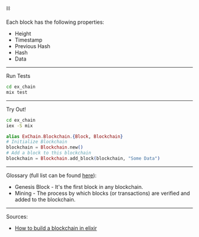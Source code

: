 ⛓

Each block has the following properties:

- Height
- Timestamp
- Previous Hash
- Hash
- Data

---

Run Tests

```bash
cd ex_chain
mix test
```

---

Try Out!

```bash
cd ex_chain
iex -S mix
```

```elixir
alias ExChain.Blockchain.{Block, Blockchain}
# Initialize Blockchain
blockchain = Blockchain.new()
# Add a block to this blockchain
blockchain = Blockchain.add_block(blockchain, "Some Data")
```
___


Glossary (full list can be found [here](https://consensys.net/knowledge-base/a-blockchain-glossary-for-beginners/)):

- Genesis Block - It's the first block in any blockchain.
- Mining - The process by which blocks (or transactions) are verified and added to the blockchain.

---

Sources:

- [How to build a blockchain in elixir](https://medium.com/coinmonks/building-a-blockchain-in-elixir-part-1-4d4ed889525b)

